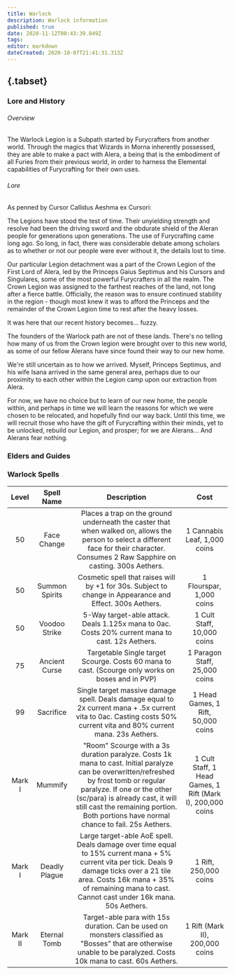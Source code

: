 ```yaml
---
title: Warlock
description: Warlock information
published: true
date: 2020-11-12T00:43:39.849Z
tags: 
editor: markdown
dateCreated: 2020-10-07T21:41:31.313Z
---
```


## {.tabset}
### Lore and History
###### Overview
The Warlock Legion is a Subpath started by Furycrafters from another world. Through the magics that Wizards in Morna inherently possessed, they are able to make a pact with Alera, a being that is the embodiment of all Furies from their previous world, in order to harness the Elemental capabilities of Furycrafting for their own uses. 
###### Lore
As penned by Cursor Callidus Aeshma ex Cursori:

The Legions have stood the test of time. Their unyielding strength and resolve had been the driving sword and the obdurate shield of the Aleran people for generations upon generations. The use of Furycrafting came long ago. So long, in fact, there was considerable debate among scholars as to whether or not our people were ever without it, the details lost to time.

Our particular Legion detachment was a part of the Crown Legion of the First Lord of Alera, led by the Princeps Gaius Septimus and his Cursors and Singulares, some of the most powerful Furycrafters in all the realm. The Crown Legion was assigned to the farthest reaches of the land, not long after a fierce battle. Officially, the reason was to ensure continued stability in the region - though most knew it was to afford the Princeps and the remainder of the Crown Legion time to rest after the heavy losses. 

It was here that our recent history becomes... fuzzy. 

The founders of the Warlock path are not of these lands. There's no telling how many of us from the Crown legion were brought over to this new world, as some of our fellow Alerans have since found their way to our new home. 

We're still uncertain as to how we arrived. Myself, Princeps Septimus, and his wife Isana arrived in the same general area, perhaps due to our proximity to each other within the Legion camp upon our extraction from Alera. 

For now, we have no choice but to learn of our new home, the people within, and perhaps in time we will learn the reasons for which we were chosen to be relocated, and hopefully find our way back. Until this time, we will recruit those who have the gift of Furycrafting within their minds, yet to be unlocked, rebuild our Legion, and prosper; for we are Alerans... And Alerans fear nothing. 
  ### Elders and Guides
  ### Warlock Spells
  | Level | Spell Name | Description | Cost |
| :---: | :---: | :---: | :---: |
| 50 | Face Change |	Places a trap on the ground underneath the caster that when walked on, allows the person to select a different face for their character. Consumes 2 Raw Sapphire on casting. 300s Aethers. | 1 Cannabis Leaf, 1,000 coins | 
| 50 | Summon Spirits | Cosmetic spell that raises will by +1 for 30s. Subject to change in Appearance and Effect. 300s Aethers. | 1 Flourspar, 1,000 coins |
| 50 | Voodoo Strike | 5-Way target-able attack. Deals 1.125x mana to 0ac. Costs 20% current mana to cast. 12s Aethers. | 1 Cult Staff, 10,000 coins |
| 75 | Ancient Curse | Targetable Single target Scourge. Costs 60 mana to cast. (Scourge only works on boses and in PVP) | 1 Paragon Staff, 25,000 coins |
| 99 | Sacrifice | Single target massive damage spell. Deals damage equal to 2x current mana + .5x current vita to 0ac. Casting costs 50% current vita and 80% current mana. 23s Aethers. | 1 Head Games, 1 Rift, 50,000 coins |
| Mark I | Mummify | "Room" Scourge with a 3s duration paralyze. Costs 1k mana to cast. Initial paralyze can be overwritten/refreshed by frost tomb or regular paralyze. If one or the other (sc/para) is already cast, it will still cast the remaining portion. Both portions have normal chance to fail. 25s Aethers. | 1 Cult Staff, 1 Head Games, 1 Rift (Mark I), 200,000 coins | 
| Mark I | Deadly Plague | Large target-able AoE spell. Deals damage over time equal to 15% current mana + 5% current vita per tick. Deals 9 damage ticks over a 21 tile area. Costs 16k mana + 35% of remaining mana to cast. Cannot cast under 16k mana. 50s Aethers. | 1 Rift, 250,000 coins |
| Mark II | Eternal Tomb | Target-able para with 15s duration. Can be used on monsters classified as "Bosses" that are otherwise unable to be paralyzed. Costs 10k mana to cast. 60s Aethers. | 1 Rift (Mark II), 200,000 coins | 
  